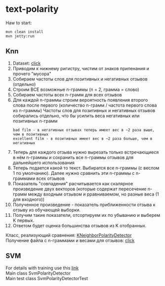# text-polarity
Haw to start:
```
mvn clean install
mvn jetty:run
```


## Knn

1. Dataset: [click](http://ai.stanford.edu/~amaas/data/sentiment/)
2. Приводим к нижнему ригистру, чистим от знаков припенания и прочего "мусора"
3. Собираем частоты слов для позитивных и негативных отзывов (отдельно)
4. Строим ВСЕ возможные n-граммы (n = 2, грамма = слово)
5. Собираем частоты всех n-грамм для всех отзывов
6. Для каждой n-граммы строим вероятность появления второго слова после первого (количество n-грамм / частота первого слова из n-граммы)
   Частоты слов для позитивных и негативных отзывов собирались отдельно, что бы усилить веса негативных или позитивных n-грамм
    ```
    bad film - в негативных отзывах теперь имеет вес в ~2 раза выше, чем в позитивных
    excellent film - в позитивных имеет вес в ~2 раза больше, чем в негативных
    ```
7. Теперь для каждого отзыва нужно вырезать только встречающиеся в нём n-граммы и сохранить все n-граммы отзывов для дальнейшего использования
8. Теперь подается какой то текст. Выбиратся все n-граммы (с веслом 1 по умолчанию). Далее нужно сравнить эти n-граммы с n-граммами всех отзывов
9. Показатель "совпадения" расчитывается как скалярное произведение двух векторов (которые содержат пересечение n-грамм между входным отзывом и рравниваемом, но разные веса (1 для входного))
10. Полученное произведение - показатель приближенности отзыва к отзыву из обучающей выборки.
11. Получим такие показатели, отсортируем их по убыванию и выберем K первых.
12. Ответом будет оценка большинства отзывов из K отобранных.

Класс, реализующий сравнения: [KNeighborPolarityDetector](https://github.com/PROteinBY/text-polarity/blob/master/src/main/java/by/bstu/feis/ii12/core/KNeighborPolarityDetector.java)<br/>
Получение файла с n-граммами и весами для отзывов: [click](https://github.com/PROteinBY/text-polarity/blob/master/src/test/java/by/bstu/feis/ii12/core/KNeighborPolarityDetectorTest.java)

## SVM
For details with training use this [link](https://github.com/Sergey-Peshko/text-sentiment-analysis)<br/>
Main class SvmPolarityDetector<br/>
Main test class SvmPolarityDetectorTest<br/>